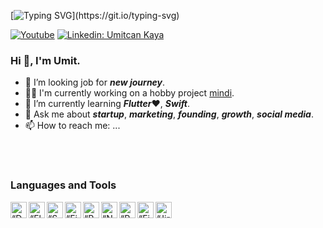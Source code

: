 
[![Typing SVG](https://readme-typing-svg.herokuapp.com?size=35&color=000000&center=false&lines=mobile+developer.;entrepreneur.;dreamer.)](https://git.io/typing-svg)


[![Youtube](https://img.shields.io/static/v1?label=UMİTCANKAYA&message=Subscribe&logo=YouTube&color=FF0000&style=for-the-badge)][youtube]
[![Linkedin: Umitcan Kaya](https://img.shields.io/badge/-CONNECT-blue?style=for-the-badge&logo=Linkedin&link=https://www.linkedin.com/in/%C3%BCmitcan-kaya-14990b133/)][linkedin]

### Hi 👋, I'm Umit.



- 🔭 I’m looking  job for  ***new journey***.
- 🙋‍♂️ I'm currently working on a hobby project [mindi](https://mindi.live).
- 🌱 I’m currently learning ***Flutter***❤️, ***Swift***.
- 💬 Ask me about ***startup***, ***marketing***, ***founding***, ***growth***, ***social media***.
- 📫 How to reach me: ...


<br />
<br />

### Languages and Tools
<img align="left" alt=“Dart” width="26px" src="https://www.vectorlogo.zone/logos/dartlang/dartlang-icon.svg" />
<img align="left" alt=“Flutter” width="26px" src="https://www.vectorlogo.zone/logos/flutterio/flutterio-icon.svg" />
<img align="left" alt=“Supabase” width="26px" src="https://www.vectorlogo.zone/logos/supabase/supabase-icon.svg" />
<img align="left" alt=“Firebase” width="26px" src="https://www.vectorlogo.zone/logos/firebase/firebase-icon.svg" />
<img align="left" alt=“Postgre” width="26px" src="https://www.vectorlogo.zone/logos/postgresql/postgresql-icon.svg" />
<img align="left" alt=“Node” width="26px" src="https://www.vectorlogo.zone/logos/nodejs/nodejs-icon.svg" />
<img align="left" alt=“Pyhton” width="26px" src="https://www.vectorlogo.zone/logos/python/python-icon.svg" />
<img align="left" alt=“Figma” width="26px" src="https://www.vectorlogo.zone/logos/figma/figma-icon.svg" />
<img align="left" alt=“Jira” width="26px" src="https://www.vectorlogo.zone/logos/atlassian_jira/atlassian_jira-icon.svg" />



<!--
**coch82/coch82** is a ✨ _special_ ✨ repository because its `README.md` (this file) appears on your GitHub profile.

Here are some ideas to get you started:

- 🔭 I’m currently working on ...
- 🌱 I’m currently learning ...
- 👯 I’m looking to collaborate on ...
- 🤔 I’m looking for help with ...
- 💬 Ask me about ...
- 📫 How to reach me: ...
- 😄 Pronouns: ...
- ⚡ Fun fact: ...
-->
[linkedin]: https://www.linkedin.com/in/%C3%BCmitcan-kaya-14990b133
[github]: https://github.com/coch82
[medium]: https://medium.com/
[email]: mailto:infmarke@gmail.com
[youtube]: https://www.youtube.com/c/%C3%9CmitcanKaya
[tiktok]: https://www.tiktok.com/@kaya.umitcan
